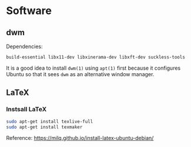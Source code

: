 # Software

## dwm

Dependencies:

```text
build-essential libx11-dev libxinerama-dev libxft-dev suckless-tools
```

It is a good idea to install `dwm(1)` using `apt(1)` first because it
configures Ubuntu so that it sees `dwm` as an alternative window manager.


## LaTeX

### Instsall LaTeX

```bash
sudo apt-get install texlive-full
sudo apt-get install texmaker
```

Reference: https://milq.github.io/install-latex-ubuntu-debian/
